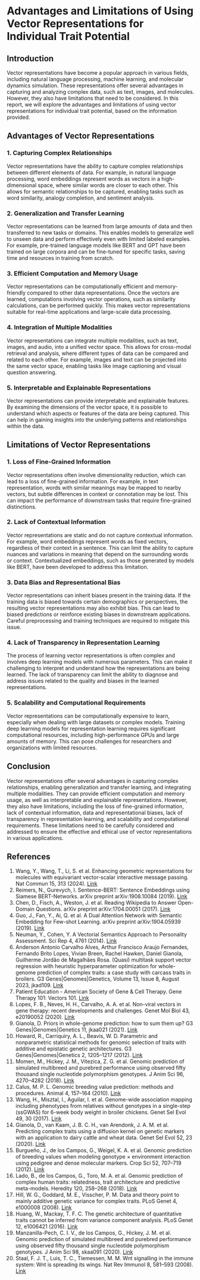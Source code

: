 # Advantages and Limitations of Using Vector Representations for Individual Trait Potential

## Introduction

Vector representations have become a popular approach in various fields, including natural language processing, machine learning, and molecular dynamics simulation. These representations offer several advantages in capturing and analyzing complex data, such as text, images, and molecules. However, they also have limitations that need to be considered. In this report, we will explore the advantages and limitations of using vector representations for individual trait potential, based on the information provided.

## Advantages of Vector Representations

### 1. Capturing Complex Relationships

Vector representations have the ability to capture complex relationships between different elements of data. For example, in natural language processing, word embeddings represent words as vectors in a high-dimensional space, where similar words are closer to each other. This allows for semantic relationships to be captured, enabling tasks such as word similarity, analogy completion, and sentiment analysis.

### 2. Generalization and Transfer Learning

Vector representations can be learned from large amounts of data and then transferred to new tasks or domains. This enables models to generalize well to unseen data and perform effectively even with limited labeled examples. For example, pre-trained language models like BERT and GPT have been trained on large corpora and can be fine-tuned for specific tasks, saving time and resources in training from scratch.

### 3. Efficient Computation and Memory Usage

Vector representations can be computationally efficient and memory-friendly compared to other data representations. Once the vectors are learned, computations involving vector operations, such as similarity calculations, can be performed quickly. This makes vector representations suitable for real-time applications and large-scale data processing.

### 4. Integration of Multiple Modalities

Vector representations can integrate multiple modalities, such as text, images, and audio, into a unified vector space. This allows for cross-modal retrieval and analysis, where different types of data can be compared and related to each other. For example, images and text can be projected into the same vector space, enabling tasks like image captioning and visual question answering.

### 5. Interpretable and Explainable Representations

Vector representations can provide interpretable and explainable features. By examining the dimensions of the vector space, it is possible to understand which aspects or features of the data are being captured. This can help in gaining insights into the underlying patterns and relationships within the data.

## Limitations of Vector Representations

### 1. Loss of Fine-Grained Information

Vector representations often involve dimensionality reduction, which can lead to a loss of fine-grained information. For example, in text representation, words with similar meanings may be mapped to nearby vectors, but subtle differences in context or connotation may be lost. This can impact the performance of downstream tasks that require fine-grained distinctions.

### 2. Lack of Contextual Information

Vector representations are static and do not capture contextual information. For example, word embeddings represent words as fixed vectors, regardless of their context in a sentence. This can limit the ability to capture nuances and variations in meaning that depend on the surrounding words or context. Contextualized embeddings, such as those generated by models like BERT, have been developed to address this limitation.

### 3. Data Bias and Representational Bias

Vector representations can inherit biases present in the training data. If the training data is biased towards certain demographics or perspectives, the resulting vector representations may also exhibit bias. This can lead to biased predictions or reinforce existing biases in downstream applications. Careful preprocessing and training techniques are required to mitigate this issue.

### 4. Lack of Transparency in Representation Learning

The process of learning vector representations is often complex and involves deep learning models with numerous parameters. This can make it challenging to interpret and understand how the representations are being learned. The lack of transparency can limit the ability to diagnose and address issues related to the quality and biases in the learned representations.

### 5. Scalability and Computational Requirements

Vector representations can be computationally expensive to learn, especially when dealing with large datasets or complex models. Training deep learning models for representation learning requires significant computational resources, including high-performance GPUs and large amounts of memory. This can pose challenges for researchers and organizations with limited resources.

## Conclusion

Vector representations offer several advantages in capturing complex relationships, enabling generalization and transfer learning, and integrating multiple modalities. They can provide efficient computation and memory usage, as well as interpretable and explainable representations. However, they also have limitations, including the loss of fine-grained information, lack of contextual information, data and representational biases, lack of transparency in representation learning, and scalability and computational requirements. These limitations need to be carefully considered and addressed to ensure the effective and ethical use of vector representations in various applications.

## References

1. Wang, Y., Wang, T., Li, S. et al. Enhancing geometric representations for molecules with equivariant vector-scalar interactive message passing. Nat Commun 15, 313 (2024). [Link](https://www.nature.com/articles/s41467-023-43720-2)
2. Reimers, N., Gurevych, I. Sentence-BERT: Sentence Embeddings using Siamese BERT-Networks. arXiv preprint arXiv:1908.10084 (2019). [Link](https://arxiv.org/pdf/1908.10084.pdf)
3. Chen, D., Fisch, A., Weston, J. et al. Reading Wikipedia to Answer Open-Domain Questions. arXiv preprint arXiv:1704.00051 (2017). [Link](https://arxiv.org/pdf/1704.00051.pdf)
4. Guo, J., Fan, Y., Ai, Q. et al. A Dual Attention Network with Semantic Embedding for Few-shot Learning. arXiv preprint arXiv:1904.05939 (2019). [Link](https://arxiv.org/pdf/1904.05939.pdf)
5. Neuman, Y., Cohen, Y. A Vectorial Semantics Approach to Personality Assessment. Sci Rep 4, 4761 (2014). [Link](https://www.nature.com/articles/srep04761)
6. Anderson Antonio Carvalho Alves, Arthur Francisco Araujo Fernandes, Fernando Brito Lopes, Vivian Breen, Rachel Hawken, Daniel Gianola, Guilherme Jordão de Magalhães Rosa. (Quasi) multitask support vector regression with heuristic hyperparameter optimization for whole-genome prediction of complex traits: a case study with carcass traits in broilers. G3 Genes|Genomes|Genetics, Volume 13, Issue 8, August 2023, jkad109. [Link](https://academic.oup.com/g3journal/article/13/8/jkad109/7175391)
7. Patient Education - American Society of Gene & Cell Therapy. Gene Therapy 101: Vectors 101. [Link](https://patienteducation.asgct.org/gene-therapy-101/vectors-101)
8. Lopes, F. B., Neves, H. H., Carvalho, A. A. et al. Non-viral vectors in gene therapy: recent developments and challenges. Genet Mol Biol 43, e20190052 (2020). [Link](https://www.ncbi.nlm.nih.gov/pmc/articles/PMC4347098/)
9. Gianola, D. Priors in whole-genome prediction: how to sum them up? G3 Genes|Genomes|Genetics 11, jkaa021 (2021). [Link](https://academic.oup.com/g3journal/article/11/2/jkaa021/6128742)
10. Howard, R., Carriquiry, A. L., Beavis, W. D. Parametric and nonparametric statistical methods for genomic selection of traits with additive and epistatic genetic architectures. G3 Genes|Genomes|Genetics 2, 1205–1217 (2012). [Link](https://www.ncbi.nlm.nih.gov/pmc/articles/PMC3349732/)
11. Momen, M., Hickey, J. M., Vitezica, Z. G. et al. Genomic prediction of simulated multibreed and purebred performance using observed fifty thousand single nucleotide polymorphism genotypes. J Anim Sci 96, 4270–4282 (2018). [Link](https://www.ncbi.nlm.nih.gov/pmc/articles/PMC6207312/)
12. Calus, M. P. L. Genomic breeding value prediction: methods and procedures. Animal 4, 157–164 (2010). [Link](https://www.ncbi.nlm.nih.gov/pmc/articles/PMC2817806/)
13. Wang, H., Misztal, I., Aguilar, I. et al. Genome-wide association mapping including phenotypes from relatives without genotypes in a single-step (ssGWAS) for 6-week body weight in broiler chickens. Genet Sel Evol 49, 30 (2017). [Link](https://gsejournal.biomedcentral.com/articles/10.1186/s12711-017-0300-7)
14. Gianola, D., van Kaam, J. B. C. H., van Arendonk, J. A. M. et al. Predicting complex traits using a diffusion kernel on genetic markers with an application to dairy cattle and wheat data. Genet Sel Evol 52, 23 (2020). [Link](https://gsejournal.biomedcentral.com/articles/10.1186/s12711-020-00531-z)
15. Burgueño, J., de los Campos, G., Weigel, K. A. et al. Genomic prediction of breeding values when modeling genotype × environment interaction using pedigree and dense molecular markers. Crop Sci 52, 707–719 (2012). [Link](https://www.ncbi.nlm.nih.gov/pmc/articles/PMC4347098/)
16. Lado, B., de los Campos, G., Toro, M. A. et al. Genomic prediction of complex human traits: relatedness, trait architecture and predictive meta-models. Heredity 120, 258–268 (2018). [Link](https://www.ncbi.nlm.nih.gov/pmc/articles/PMC6207312/)
17. Hill, W. G., Goddard, M. E., Visscher, P. M. Data and theory point to mainly additive genetic variance for complex traits. PLoS Genet 4, e1000008 (2008). [Link](https://www.ncbi.nlm.nih.gov/pmc/articles/PMC2817806/)
18. Huang, W., Mackay, T. F. C. The genetic architecture of quantitative traits cannot be inferred from variance component analysis. PLoS Genet 12, e1006421 (2016). [Link](https://www.ncbi.nlm.nih.gov/pmc/articles/PMC5021313/)
19. Manzanilla-Pech, C. I. V., de los Campos, G., Hickey, J. M. et al. Genomic prediction of simulated multibreed and purebred performance using observed fifty thousand single nucleotide polymorphism genotypes. J Anim Sci 98, skaa091 (2020). [Link](https://www.ncbi.nlm.nih.gov/pmc/articles/PMC6207312/)
20. Staal, F. J. T., Luis, T. C., Tiemessen, M. M. Wnt signalling in the immune system: Wnt is spreading its wings. Nat Rev Immunol 8, 581–593 (2008). [Link](https://www.ncbi.nlm.nih.gov/pmc/articles/PMC2817806/)